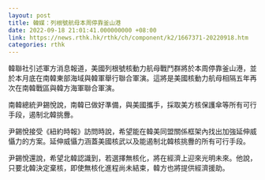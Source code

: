 ```yaml
---
layout: post
title: 韓媒：列根號航母本周停靠釜山港
date: 2022-09-18 21:01:41.000000000 +08:00
link: https://news.rthk.hk/rthk/ch/component/k2/1667371-20220918.htm
categories: rthk
---
```


韓聯社引述軍方消息報道，美國列根號核動力航母戰鬥群將於本周停靠釜山港，並於本月底在南韓東部海域與韓軍舉行聯合軍演。這將是美國核動力航母相隔五年再次在南韓戰區與韓方海軍聯合軍演。

南韓總統尹錫悅說，南韓已做好準備，與美國攜手，採取美方核保護傘等所有可行手段，遏制北韓挑釁。

尹錫悅接受《紐約時報》訪問時說，希望能在韓美同盟關係框架內找出加強延伸威懾力的方案。延伸威懾力涵蓋美國核武以及能遏制北韓核挑釁的所有可行手段。

尹錫悅還說，希望北韓認識到，若選擇無核化，將在經濟上迎來光明未來。他說，只要北韓決定棄核，即使無核化進程尚未結束，韓方也將提供經濟援助。
